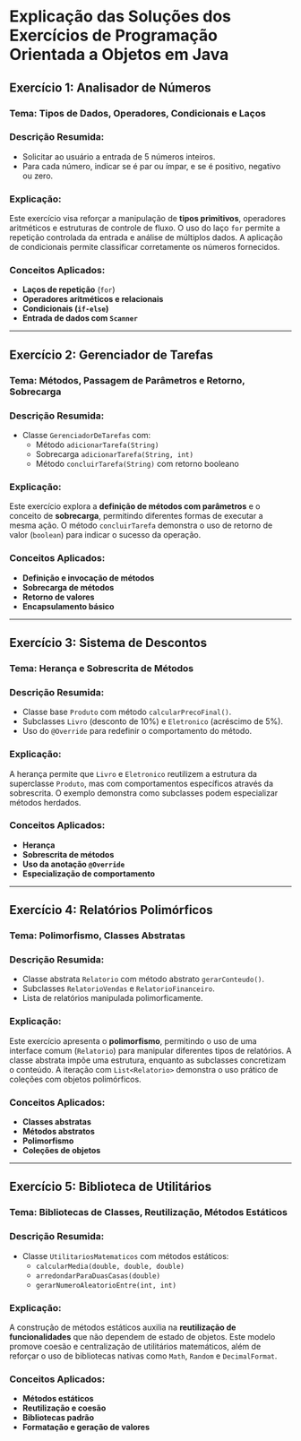 # Explicação das Soluções dos Exercícios de Programação Orientada a Objetos em Java

## Exercício 1: Analisador de Números

### Tema: Tipos de Dados, Operadores, Condicionais e Laços

### Descrição Resumida:

* Solicitar ao usuário a entrada de 5 números inteiros.
* Para cada número, indicar se é par ou ímpar, e se é positivo, negativo ou zero.

### Explicação:

Este exercício visa reforçar a manipulação de **tipos primitivos**, operadores aritméticos e estruturas de controle de fluxo. O uso do laço `for` permite a repetição controlada da entrada e análise de múltiplos dados. A aplicação de condicionais permite classificar corretamente os números fornecidos.

### Conceitos Aplicados:

* **Laços de repetição** (`for`)
* **Operadores aritméticos e relacionais**
* **Condicionais (`if-else`)**
* **Entrada de dados com `Scanner`**

---

## Exercício 2: Gerenciador de Tarefas

### Tema: Métodos, Passagem de Parâmetros e Retorno, Sobrecarga

### Descrição Resumida:

* Classe `GerenciadorDeTarefas` com:
  * Método `adicionarTarefa(String)`
  * Sobrecarga `adicionarTarefa(String, int)`
  * Método `concluirTarefa(String)` com retorno booleano

### Explicação:

Este exercício explora a **definição de métodos com parâmetros** e o conceito de **sobrecarga**, permitindo diferentes formas de executar a mesma ação. O método `concluirTarefa` demonstra o uso de retorno de valor (`boolean`) para indicar o sucesso da operação.

### Conceitos Aplicados:

* **Definição e invocação de métodos**
* **Sobrecarga de métodos**
* **Retorno de valores**
* **Encapsulamento básico**

---

## Exercício 3: Sistema de Descontos

### Tema: Herança e Sobrescrita de Métodos

### Descrição Resumida:

* Classe base `Produto` com método `calcularPrecoFinal()`.
* Subclasses `Livro` (desconto de 10%) e `Eletronico` (acréscimo de 5%).
* Uso do `@Override` para redefinir o comportamento do método.

### Explicação:

A herança permite que `Livro` e `Eletronico` reutilizem a estrutura da superclasse `Produto`, mas com comportamentos específicos através da sobrescrita. O exemplo demonstra como subclasses podem especializar métodos herdados.

### Conceitos Aplicados:

* **Herança**
* **Sobrescrita de métodos**
* **Uso da anotação `@Override`**
* **Especialização de comportamento**

---

## Exercício 4: Relatórios Polimórficos

### Tema: Polimorfismo, Classes Abstratas

### Descrição Resumida:

* Classe abstrata `Relatorio` com método abstrato `gerarConteudo()`.
* Subclasses `RelatorioVendas` e `RelatorioFinanceiro`.
* Lista de relatórios manipulada polimorficamente.

### Explicação:

Este exercício apresenta o **polimorfismo**, permitindo o uso de uma interface comum (`Relatorio`) para manipular diferentes tipos de relatórios. A classe abstrata impõe uma estrutura, enquanto as subclasses concretizam o conteúdo. A iteração com `List<Relatorio>` demonstra o uso prático de coleções com objetos polimórficos.

### Conceitos Aplicados:

* **Classes abstratas**
* **Métodos abstratos**
* **Polimorfismo**
* **Coleções de objetos**

---

## Exercício 5: Biblioteca de Utilitários

### Tema: Bibliotecas de Classes, Reutilização, Métodos Estáticos

### Descrição Resumida:

* Classe `UtilitariosMatematicos` com métodos estáticos:
  * `calcularMedia(double, double, double)`
  * `arredondarParaDuasCasas(double)`
  * `gerarNumeroAleatorioEntre(int, int)` 

### Explicação:

A construção de métodos estáticos auxilia na **reutilização de funcionalidades** que não dependem de estado de objetos. Este modelo promove coesão e centralização de utilitários matemáticos, além de reforçar o uso de bibliotecas nativas como `Math`, `Random` e `DecimalFormat`.

### Conceitos Aplicados:

* **Métodos estáticos**
* **Reutilização e coesão**
* **Bibliotecas padrão**
* **Formatação e geração de valores**
